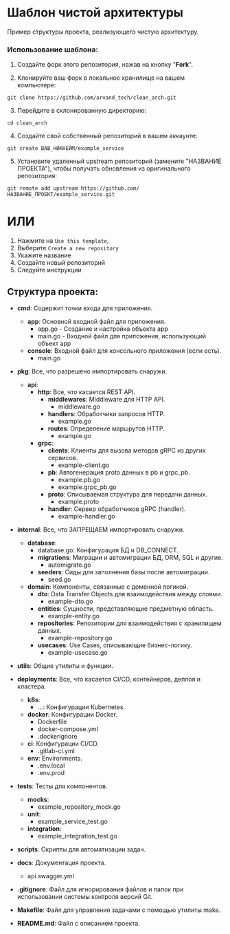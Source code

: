 # Шаблон чистой архитектуры

Пример структуры проекта, реализующего чистую архитектуру.

### Использование шаблона:

1. Создайте форк этого репозитория, нажав на кнопку "**Fork**".

2. Клонируйте ваш форк в локальное хранилище на вашем компьютере:

```
git clone https://github.com/arvand_tech/clean_arch.git
```

3. Перейдите в склонированную директорию:

```
cd clean_arch
```

4. Создайте свой собственный репозиторий в вашем аккаунте:

```
git create ВАШ_НИКНЕЙМ/example_service
```

5. Установите удаленный upstream репозиторий (замените "НАЗВАНИЕ ПРОЕКТА"), чтобы получать обновления из оригинального репозитория:

```
git remote add upstream https://github.com/НАЗВАНИЕ_ПРОЕКТ/example_service.git
```

# ИЛИ

1. Нажмите на `Use this template`,
2. Выберите `Create a new repository`
3. Укажите название
4. Создайте новый репозиторий
5. Следуйте инструкции

## Структура проекта:

- **cmd**: Содержит точки входа для приложения.

  - **app**: Основной входной файл для приложения.
    - app.go - Создание и настройка объекта app
    - main.go - Входной файл для приложения, использующий объект app
  - **console**: Входной файл для консольного приложения (если есть).
    - main.go

- **pkg**: Все, что разрешено импортировать снаружи.

  - **api**:
    - **http**: Все, что касается REST API.
      - **middlewares**: Middleware для HTTP API.
        - middleware.go
      - **handlers**: Обработчики запросов HTTP.
        - example.go
      - **routes**: Определение маршрутов HTTP.
        - example.go
    - **grpc**:
      - **clients**: Клиенты для вызова методов gRPC из других сервисов.
        - example-client.go
      - **pb**: Автогенерация proto данных в pb и grpc_pb.
        - example.pb.go
        - example.grpc_pb.go
      - **proto**: Описываемая структура для передачи данных.
        - example.proto
      - **handler**: Сервер обработчиков gRPC (handler).
        - example-handler.go

- **internal**: Все, что ЗАПРЕЩАЕМ импортировать снаружи.

  - **database**:
    - database.go: Конфигурация БД и DB_CONNECT.
    - **migrations**: Миграции и автомиграции БД, ORM, SQL и другие.
      - automigrate.go
    - **seeders**: Сиды для заполнения базы после автомиграции.
      - seed.go
  - **domain**: Компоненты, связанные с доменной логикой.
    - **dto**: Data Transfer Objects для взаимодействия между слоями.
      - example-dto.go
    - **entities**: Сущности, представляющие предметную область.
      - example-entity.go
    - **repositories**: Репозитории для взаимодействия с хранилищем данных.
      - example-repository.go
    - **usecases**: Use Cases, описывающие бизнес-логику.
      - example-usecase.go

- **utils**: Общие утилиты и функции.

- **deployments**: Все, что касается CI/CD, контейнеров, деплоя и кластера.

  - **k8s**:
    - ...: Конфигурации Kubernetes.
  - **docker**: Конфигурации Docker.
    - Dockerfile
    - docker-compose.yml
    - .dockerignore
  - **ci**: Конфигурации CI/CD.
    - .gitlab-ci.yml
  - **env**: Environments.
    - .env.local
    - .env.prod

- **tests**: Тесты для компонентов.

  - **mocks**:
    - example_repository_mock.go
  - **unit**:
    - example_service_test.go
  - **integration**:
    - example_integration_test.go

- **scripts**: Скрипты для автоматизации задач.

- **docs**: Документация проекта.

  - api.swagger.yml

- **.gitignore**: Файл для игнорирования файлов и папок при использовании системы контроля версий Git.

- **Makefile**: Файл для управления задачами с помощью утилиты make.

- **README.md**: Файл с описанием проекта.

